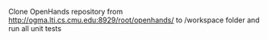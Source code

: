 Clone OpenHands repository from http://ogma.lti.cs.cmu.edu:8929/root/openhands/ to /workspace folder and run all unit tests